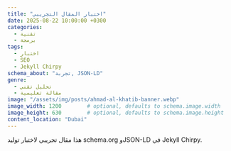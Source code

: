 ```yaml
---
title: "اختبار المقال التجريبي"
date: 2025-08-22 10:00:00 +0300
categories:
  - تقنية
  - برمجة
tags:
  - اختبار
  - SEO
  - Jekyll Chirpy
schema_about: "تجربة, JSON-LD"
genre:
  - تحليل تقني
  - مقالة تعليمية
image: "/assets/img/posts/ahmad-al-khatib-banner.webp"
image_width: 1200        # optional, defaults to schema.image.width
image_height: 630        # optional, defaults to schema.image.height
content_location: "Dubai"
---
```

هذا مقال تجريبي لاختبار توليد schema.org وJSON-LD في Jekyll Chirpy.
